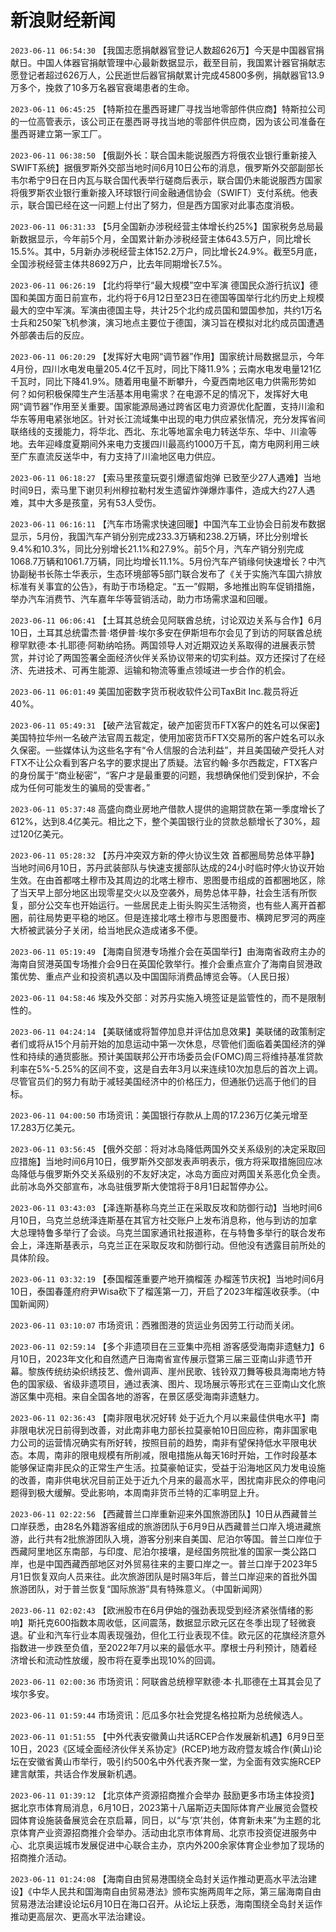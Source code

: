 # 新浪财经新闻
`2023-06-11 06:54:30` 【我国志愿捐献器官登记人数超626万】今天是中国器官捐献日。中国人体器官捐献管理中心最新数据显示，截至目前，我国累计器官捐献志愿登记者超过626万人，公民逝世后器官捐献累计完成45800多例，捐献器官13.9万多个，挽救了10多万名器官衰竭患者的生命。

`2023-06-11 06:45:25` 【特斯拉在墨西哥建厂寻找当地零部件供应商】特斯拉公司的一位高管表示，该公司正在墨西哥寻找当地的零部件供应商，因为该公司准备在墨西哥建立第一家工厂。

`2023-06-11 06:38:50` 【俄副外长：联合国未能说服西方将俄农业银行重新接入SWIFT系统】据俄罗斯外交部当地时间6月10日公布的消息，俄罗斯外交部副部长韦尔希宁9日在日内瓦与联合国代表举行磋商后表示，联合国仍未能说服西方国家将俄罗斯农业银行重新接入环球银行间金融通信协会（SWIFT）支付系统。他表示，联合国已经在这一问题上付出了努力，但是西方国家对此事态度消极。

`2023-06-11 06:31:33` 【5月全国新办涉税经营主体增长约25%】国家税务总局最新数据显示，今年前5个月，全国累计新办涉税经营主体643.5万户，同比增长15.5%。其中，5月新办涉税经营主体152.2万户，同比增长24.9%。截至5月底，全国涉税经营主体共8692万户，比去年同期增长7.5%。

`2023-06-11 06:26:19` 【北约将举行“最大规模”空中军演 德国民众游行抗议】德国和美国方面日前宣布，北约将于6月12日至23日在德国等国举行北约历史上规模最大的空中军演。军演由德国主导，共计25个北约成员国和盟国参加，共约1万名士兵和250架飞机参演，演习地点主要位于德国，演习旨在模拟对北约成员国遭遇外部袭击后的反应。

`2023-06-11 06:20:29` 【发挥好大电网“调节器”作用】国家统计局数据显示，今年4月份，四川水电发电量205.4亿千瓦时，同比下降11.9%；云南水电发电量121亿千瓦时，同比下降41.9%。随着用电量不断攀升，今夏西南地区电力供需形势如何？如何积极保障生产生活基本用电需求？在电源不足的情况下，发挥好大电网“调节器”作用至关重要。国家能源局通过跨省区电力资源优化配置，支持川渝和华东等用电紧张地区。针对长江流域集中出现的电力供应紧张情况，充分发挥省间联络线的支援能力，将华北、西北、东北等地富余电力转送华东、华中、川渝等地。去年迎峰度夏期间外来电力支援四川最高约1000万千瓦，南方电网利用三峡至广东直流反送华中，有力支持了川渝地区电力供应。

`2023-06-11 06:18:27` 【索马里孩童玩耍引爆遗留炮弹 已致至少27人遇难】当地时间9日，索马里下谢贝利州穆拉勒村发生遗留炸弹爆炸事件，造成大约27人遇难，其中大多是孩童，另有53人受伤。

`2023-06-11 06:16:11` 【汽车市场需求快速回暖】中国汽车工业协会日前发布数据显示，5月份，我国汽车产销分别完成233.3万辆和238.2万辆，环比分别增长9.4%和10.3%，同比分别增长21.1%和27.9%。前5个月，汽车产销分别完成1068.7万辆和1061.7万辆，同比均增长11.1%。5月份汽车产销缘何快速增长？中汽协副秘书长陈士华表示，生态环境部等5部门联合发布了《关于实施汽车国六排放标准有关事宜的公告》，有助于市场稳定。“五一”假期，多地推出购车促销措施，举办汽车消费节、汽车嘉年华等营销活动，助力市场需求温和回暖。

`2023-06-11 06:06:41` 【土耳其总统会见阿联酋总统，讨论双边关系与合作】6月10日，土耳其总统雷杰普·塔伊普·埃尔多安在伊斯坦布尔会见了到访的阿联酋总统穆罕默德·本·扎耶德·阿勒纳哈扬。两国领导人对近期双边关系取得的进展表示赞赏，并讨论了两国签署全面经济伙伴关系协议带来的切实利益。双方还探讨了在经济、先进技术、可再生能源、运输和物流等重点领域进一步合作的机会。

`2023-06-11 06:01:49` 美国加密数字货币税收软件公司TaxBit Inc.裁员将近40%。

`2023-06-11 05:49:31` 【破产法官裁定，破产加密货币FTX客户的姓名可以保密】美国特拉华州一名破产法官周五裁定，使用加密货币FTX交易所的客户姓名可以永久保密。一些媒体认为这些名字有“令人信服的合法利益”，并且美国破产受托人对FTX不让公众看到客户名字的要求提出了质疑。法官约翰·多尔西裁定，FTX客户的身份属于“商业秘密”，“客户才是最重要的问题，我想确保他们受到保护，不会成为任何可能发生的骗局的受害者。”

`2023-06-11 05:37:48` 高盛向商业房地产借款人提供的逾期贷款在第一季度增长了612%，达到8.4亿美元。相比之下，整个美国银行业的贷款总额增长了30%，超过120亿美元。

`2023-06-11 05:28:32` 【苏丹冲突双方新的停火协议生效 首都圈局势总体平静】当地时间6月10日，苏丹武装部队与快速支援部队达成的24小时临时停火协议开始生效。在由首都喀土穆市及其周边的北喀土穆市、恩图曼市组成的首都圈地区，除了当天早上部分地区出现零星交火以及空袭外，局势总体平静，社会生活有所恢复，部分公交车也开始运行。一些居民走上街头购买生活物资，也有些人离开首都圈，前往局势更平稳的地区。但是连接北喀土穆市与恩图曼市、横跨尼罗河的两座大桥被武装分子关闭，给当地民众造成诸多不便。

`2023-06-11 05:19:49` 【海南自贸港专场推介会在英国举行】由海南省政府主办的海南自贸港英国专场推介会9日在英国伦敦举行。推介会重点宣介了海南自贸港政策优势、重点产业和投资机遇以及中国国际消费品博览会等。（人民日报）

`2023-06-11 04:58:46` 埃及外交部：对苏丹实施入境签证是监管性的，而不是限制性的。

`2023-06-11 04:24:14`  【美联储或将暂停加息并评估加息效果】美联储的政策制定者们或将从15个月前开始的加息运动中第一次休息，尽管他们面临着美国经济的弹性和持续的通货膨胀。预计美国联邦公开市场委员会(FOMC)周三将维持基准贷款利率在5%-5.25%的区间不变，这是自去年3月以来连续10次加息后的首次上调。尽管官员们的努力有助于减轻美国经济中的价格压力，但通胀仍远高于他们的目标。

`2023-06-11 04:00:50` 市场资讯：美国银行存款从上周的17.236万亿美元增至17.283万亿美元。

`2023-06-11 03:56:45` 【俄外交部：将对冰岛降低两国外交关系级别的决定采取回应措施】当地时间6月10日，俄罗斯外交部发表声明表示，俄方将采取措施回应冰岛降低与俄罗斯外交关系级别的不友好决定，冰岛方面应对两国关系恶化负全责。此前冰岛外交部宣布，冰岛驻俄罗斯大使馆将于8月1日起暂停办公。

`2023-06-11 03:43:03` 【泽连斯基称乌克兰正在采取反攻和防御行动】当地时间6月10日，乌克兰总统泽连斯基在其官方社交账户上发布消息称，他与到访的加拿大总理特鲁多举行了会谈。乌克兰国家通讯社报道称，在与特鲁多举行的联合发布会上，泽连斯基表示，乌克兰正在采取反攻和防御行动。但他没有透露目前所处的具体阶段。

`2023-06-11 03:32:19` 【泰国榴莲重要产地开摘榴莲 办榴莲节庆祝】当地时间6月10日，泰国春蓬府府尹Wisa砍下了榴莲第一刀，开启了2023年榴莲收获季。（中国新闻网）

`2023-06-11 03:10:07` 市场资讯：西雅图港的货运业务因劳工行动而关闭。

`2023-06-11 02:59:14` 【多个非遗项目在三亚集中亮相 游客感受海南非遗魅力】6月10日，2023年文化和自然遗产日海南省宣传展示暨第三届三亚南山非遗节开幕。黎族传统纺染织绣技艺、儋州调声、崖州民歌、钱铃双刀舞等极具海南地方特色的国家级、省级非遗项目，通过表演、图片、现场展示等形式在三亚南山文化旅游区集中亮相。来自全国各地的游客，在景区感受海南非遗魅力。

`2023-06-11 02:36:43` 【南非限电状况好转 处于近九个月以来最佳供电水平】南非限电状况日前得到改善，对此南非电力部长拉莫豪帕10日回应称，南非国家电力公司的运营情况确实有所好转，按照目前的趋势，南非有望保持低水平限电状态。本周，南非的限电规模有所削减，限电措施从每天16时开始，工作时段基本能够保证南非民众的正常生产生活。拉莫豪帕证实，受益于沿海地区风力发电设施的改善，南非供电状况目前正处于近九个月来的最高水平，困扰南非民众的停电问题得到极大缓解。受此影响，本周南非货币兰特的汇率明显上升。

`2023-06-11 02:22:56` 【西藏普兰口岸重新迎来外国旅游团队】10日从西藏普兰口岸获悉，由28名外籍游客组成的旅游团队于6月9日从西藏普兰口岸入境进藏旅游，此行共有2批旅游团队入境，游客分别来自美国、尼泊尔等国。普兰口岸位于西藏阿里地区东南部，与印度、尼泊尔接壤，是经国务院批准的国家一类公路口岸，也是中国西藏西部地区对外贸易往来的主要口岸之一。普兰口岸于2023年5月1日恢复双向人员来往。此次旅游团队是时隔3年后，普兰口岸迎来的首批外国旅游团队，对于普兰恢复“国际旅游”具有特殊意义。（中国新闻网）

`2023-06-11 02:02:43` 【欧洲股市在6月伊始的强劲表现受到经济紧张情绪的影响】斯托克600指数本周收低，区间震荡，数据显示欧元区在冬季出现了轻微衰退。矿业和汽车行业本周表现强劲，但化工行业表现不佳。欧元区的花旗经济意外指数进一步跌至负值，至2022年7月以来的最低水平。摩根士丹利预计，随着经济增长和流动性放缓，股市将在夏季出现10%的回调。

`2023-06-11 02:00:36` 市场资讯：阿联酋总统穆罕默德·本·扎耶德在土耳其会见了埃尔多安。

`2023-06-11 01:59:44` 市场资讯：厄瓜多尔社会党提名格拉斯为总统候选人。

`2023-06-11 01:51:55` 【中外代表安徽黄山共话RCEP合作发展新机遇】6月9日至10日，2023《区域全面经济伙伴关系协定》(RCEP)地方政府暨友城合作(黄山)论坛在安徽省黄山市举行，吸引约500名中外代表齐聚一堂，为全面有效实施RCEP建言献策，共话合作发展新机遇。

`2023-06-11 01:39:12` 【北京体产资源招商推介会举办 鼓励更多市场主体投资】据北京市体育局消息，6月10日，2023第十八届斯迈夫国际体育产业展览会暨校园体育设施装备展览会在京启幕，同日，以“与‘京’共创，体育新未来”为主题的北京体育产业资源招商推介会举办。活动由北京市体育局、北京市投资促进服务中心、北京奥运城市发展促进中心联合主办，京内外200余家体育企业参加了现场的招商推介活动。

`2023-06-11 01:24:08`  【海南自由贸易港围绕全岛封关运作推动更高水平法治建设】《中华人民共和国海南自由贸易港法》颁布实施两周年之际，第三届海南自由贸易港法治建设论坛6月10日在海口召开。从论坛上获悉，海南围绕全岛封关运作推动更高层次、更高水平法治建设。

